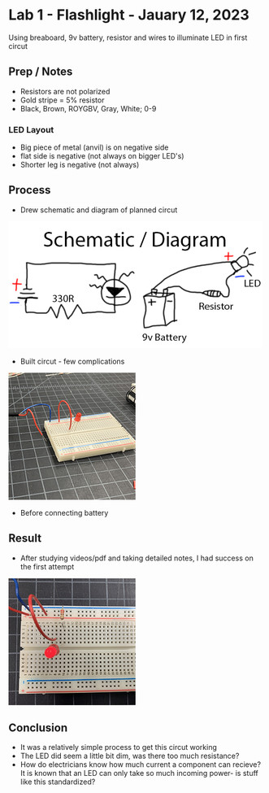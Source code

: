 # Lab 1 - Flashlight - Jauary 12, 2023

Using breaboard, 9v battery, resistor and wires to illuminate LED in first circut

## Prep / Notes

* Resistors are not polarized
* Gold stripe = 5% resistor
* Black, Brown, ROYGBV, Gray, White; 0-9

### LED Layout

* Big piece of metal (anvil) is on negative side
* flat side is negative (not always on bigger LED's)
* Shorter leg is negative (not always)

## Process

* Drew schematic and diagram of planned circut

![schematic and diagram of circut](images/ledSchematic.png)

* Built circut - few complications

![LED Circut before battery is connected](images/l1WIP.png)

* Before connecting battery

## Result

* After studying videos/pdf and taking detailed notes, I had success on the first attempt

![Doccumentation of successful attempt](images/l1Success.png)

## Conclusion

* It was a relatively simple process to get this circut working
* The LED did seem a little bit dim, was there too much resistance?
* How do electricians know how much current a component can recieve? It is known that an LED can only take so much incoming power- is stuff like this standardized?
